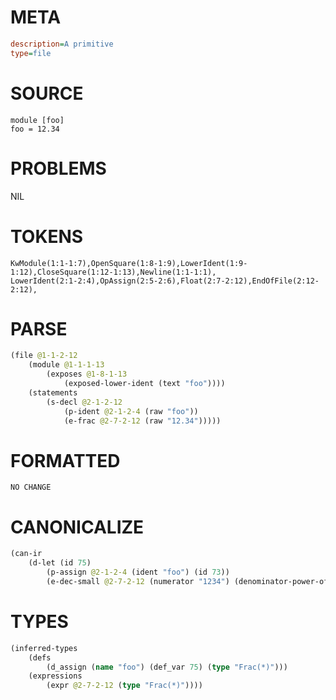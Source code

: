 # META
~~~ini
description=A primitive
type=file
~~~
# SOURCE
~~~roc
module [foo]
foo = 12.34
~~~
# PROBLEMS
NIL
# TOKENS
~~~zig
KwModule(1:1-1:7),OpenSquare(1:8-1:9),LowerIdent(1:9-1:12),CloseSquare(1:12-1:13),Newline(1:1-1:1),
LowerIdent(2:1-2:4),OpAssign(2:5-2:6),Float(2:7-2:12),EndOfFile(2:12-2:12),
~~~
# PARSE
~~~clojure
(file @1-1-2-12
	(module @1-1-1-13
		(exposes @1-8-1-13
			(exposed-lower-ident (text "foo"))))
	(statements
		(s-decl @2-1-2-12
			(p-ident @2-1-2-4 (raw "foo"))
			(e-frac @2-7-2-12 (raw "12.34")))))
~~~
# FORMATTED
~~~roc
NO CHANGE
~~~
# CANONICALIZE
~~~clojure
(can-ir
	(d-let (id 75)
		(p-assign @2-1-2-4 (ident "foo") (id 73))
		(e-dec-small @2-7-2-12 (numerator "1234") (denominator-power-of-ten "2") (value "12.34") (id 74))))
~~~
# TYPES
~~~clojure
(inferred-types
	(defs
		(d_assign (name "foo") (def_var 75) (type "Frac(*)")))
	(expressions
		(expr @2-7-2-12 (type "Frac(*)"))))
~~~
